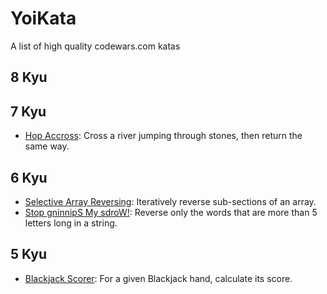 # YoiKata
A list of high quality codewars.com katas

## 8 Kyu

## 7 Kyu
* [Hop Accross](https://www.codewars.com/kata/hop-across): Cross a river jumping through stones, then return the same way.

## 6 Kyu
* [Selective Array Reversing](https://www.codewars.com/kata/selective-array-reversing): Iteratively reverse sub-sections of an array.
* [Stop gninnipS My sdroW!](https://www.codewars.com/kata/5264d2b162488dc400000001): Reverse only the words that are more than 5 letters long in a string.

## 5 Kyu
* [Blackjack Scorer](https://www.codewars.com/kata/blackjack-scorer): For a given Blackjack hand, calculate its score.
